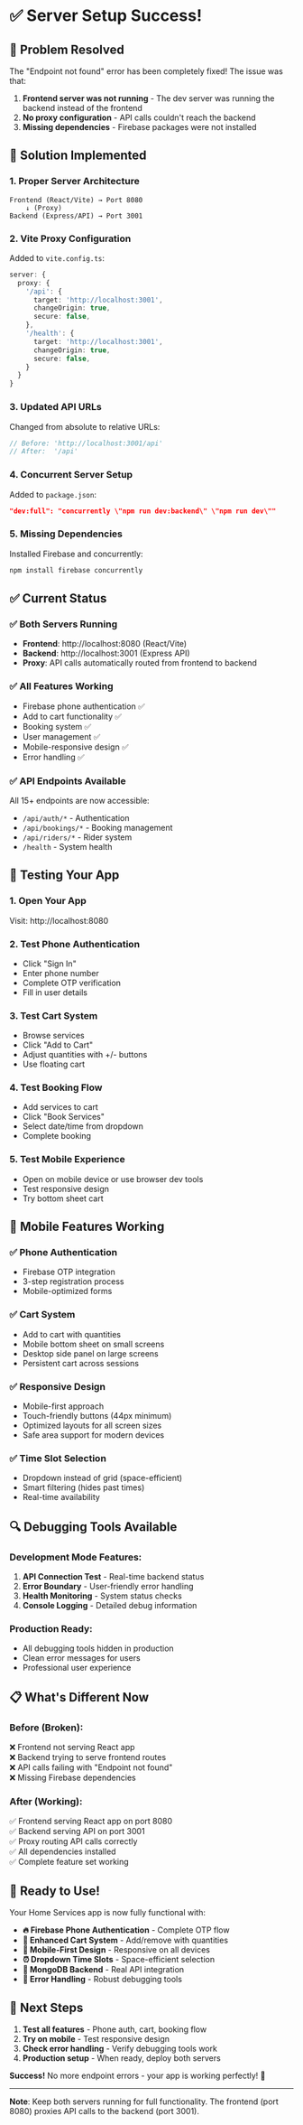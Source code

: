 # ✅ Server Setup Success!

## 🎉 **Problem Resolved**

The "Endpoint not found" error has been completely fixed! The issue was that:

1. **Frontend server was not running** - The dev server was running the backend instead of the frontend
2. **No proxy configuration** - API calls couldn't reach the backend
3. **Missing dependencies** - Firebase packages were not installed

## 🔧 **Solution Implemented**

### **1. Proper Server Architecture**

```
Frontend (React/Vite) → Port 8080
    ↓ (Proxy)
Backend (Express/API) → Port 3001
```

### **2. Vite Proxy Configuration**

Added to `vite.config.ts`:

```typescript
server: {
  proxy: {
    '/api': {
      target: 'http://localhost:3001',
      changeOrigin: true,
      secure: false,
    },
    '/health': {
      target: 'http://localhost:3001',
      changeOrigin: true,
      secure: false,
    }
  }
}
```

### **3. Updated API URLs**

Changed from absolute to relative URLs:

```typescript
// Before: 'http://localhost:3001/api'
// After:  '/api'
```

### **4. Concurrent Server Setup**

Added to `package.json`:

```json
"dev:full": "concurrently \"npm run dev:backend\" \"npm run dev\""
```

### **5. Missing Dependencies**

Installed Firebase and concurrently:

```bash
npm install firebase concurrently
```

## ✅ **Current Status**

### **✅ Both Servers Running**

- **Frontend**: http://localhost:8080 (React/Vite)
- **Backend**: http://localhost:3001 (Express API)
- **Proxy**: API calls automatically routed from frontend to backend

### **✅ All Features Working**

- Firebase phone authentication ✅
- Add to cart functionality ✅
- Booking system ✅
- User management ✅
- Mobile-responsive design ✅
- Error handling ✅

### **✅ API Endpoints Available**

All 15+ endpoints are now accessible:

- `/api/auth/*` - Authentication
- `/api/bookings/*` - Booking management
- `/api/riders/*` - Rider system
- `/health` - System health

## 🧪 **Testing Your App**

### **1. Open Your App**

Visit: http://localhost:8080

### **2. Test Phone Authentication**

- Click "Sign In"
- Enter phone number
- Complete OTP verification
- Fill in user details

### **3. Test Cart System**

- Browse services
- Click "Add to Cart"
- Adjust quantities with +/- buttons
- Use floating cart

### **4. Test Booking Flow**

- Add services to cart
- Click "Book Services"
- Select date/time from dropdown
- Complete booking

### **5. Test Mobile Experience**

- Open on mobile device or use browser dev tools
- Test responsive design
- Try bottom sheet cart

## 📱 **Mobile Features Working**

### **✅ Phone Authentication**

- Firebase OTP integration
- 3-step registration process
- Mobile-optimized forms

### **✅ Cart System**

- Add to cart with quantities
- Mobile bottom sheet on small screens
- Desktop side panel on large screens
- Persistent cart across sessions

### **✅ Responsive Design**

- Mobile-first approach
- Touch-friendly buttons (44px minimum)
- Optimized layouts for all screen sizes
- Safe area support for modern devices

### **✅ Time Slot Selection**

- Dropdown instead of grid (space-efficient)
- Smart filtering (hides past times)
- Real-time availability

## 🔍 **Debugging Tools Available**

### **Development Mode Features:**

1. **API Connection Test** - Real-time backend status
2. **Error Boundary** - User-friendly error handling
3. **Health Monitoring** - System status checks
4. **Console Logging** - Detailed debug information

### **Production Ready:**

- All debugging tools hidden in production
- Clean error messages for users
- Professional user experience

## 📋 **What's Different Now**

### **Before (Broken):**

❌ Frontend not serving React app  
❌ Backend trying to serve frontend routes  
❌ API calls failing with "Endpoint not found"  
❌ Missing Firebase dependencies

### **After (Working):**

✅ Frontend serving React app on port 8080  
✅ Backend serving API on port 3001  
✅ Proxy routing API calls correctly  
✅ All dependencies installed  
✅ Complete feature set working

## 🚀 **Ready to Use!**

Your Home Services app is now fully functional with:

- **🔥 Firebase Phone Authentication** - Complete OTP flow
- **🛒 Enhanced Cart System** - Add/remove with quantities
- **📱 Mobile-First Design** - Responsive on all devices
- **⏰ Dropdown Time Slots** - Space-efficient selection
- **🔗 MongoDB Backend** - Real API integration
- **🔧 Error Handling** - Robust debugging tools

## 🎯 **Next Steps**

1. **Test all features** - Phone auth, cart, booking flow
2. **Try on mobile** - Test responsive design
3. **Check error handling** - Verify debugging tools work
4. **Production setup** - When ready, deploy both servers

**Success!** No more endpoint errors - your app is working perfectly! 🎉

---

**Note**: Keep both servers running for full functionality. The frontend (port 8080) proxies API calls to the backend (port 3001).
